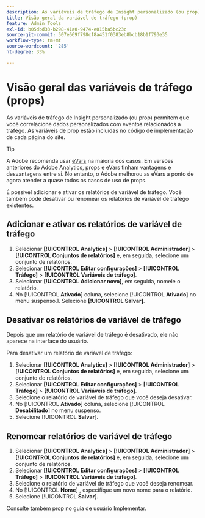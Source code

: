 ```yaml
---
description: As variáveis de tráfego de Insight personalizado (ou prop) permitem que você correlacione dados personalizados com eventos relacionados a tráfego. As variáveis de prop estão incluídas no código de implementação de cada página do site.
title: Visão geral da variável de tráfego (prop)
feature: Admin Tools
exl-id: b05dbd33-b298-41a0-9474-e015ba5bc23c
source-git-commit: 507e669f798cf8a451f0383eb8bcb18b1f793e35
workflow-type: tm+mt
source-wordcount: '285'
ht-degree: 35%

---
```


# Visão geral das variáveis de tráfego (props)

As variáveis de tráfego de Insight personalizado (ou prop) permitem que você correlacione dados personalizados com eventos relacionados a tráfego. As variáveis de prop estão incluídas no código de implementação de cada página do site.

>[!TIP]
>
>A Adobe recomenda usar [eVars](/help/implement/vars/page-vars/evar.md) na maioria dos casos. Em versões anteriores do Adobe Analytics, props e eVars tinham vantagens e desvantagens entre si. No entanto, o Adobe melhorou as eVars a ponto de agora atender a quase todos os casos de uso de props.

É possível adicionar e ativar os relatórios de variável de tráfego. Você também pode desativar ou renomear os relatórios de variável de tráfego existentes.

## Adicionar e ativar os relatórios de variável de tráfego

1. Selecionar **[!UICONTROL Analytics]** > **[!UICONTROL Administrador]** > **[!UICONTROL Conjuntos de relatórios]** e, em seguida, selecione um conjunto de relatórios.
1. Selecionar **[!UICONTROL Editar configurações]** > **[!UICONTROL Tráfego]** > **[!UICONTROL Variáveis de tráfego]**.
1. Selecionar **[!UICONTROL Adicionar novo]**, em seguida, nomeie o relatório.
1. No [!UICONTROL **Ativado**] coluna, selecione [!UICONTROL **Ativado**] no menu suspenso.1. Selecione **[!UICONTROL Salvar]**.

## Desativar os relatórios de variável de tráfego

Depois que um relatório de variável de tráfego é desativado, ele não aparece na interface do usuário.

Para desativar um relatório de variável de tráfego:

1. Selecionar **[!UICONTROL Analytics]** > **[!UICONTROL Administrador]** > **[!UICONTROL Conjuntos de relatórios]** e, em seguida, selecione um conjunto de relatórios.
1. Selecionar **[!UICONTROL Editar configurações]** > **[!UICONTROL Tráfego]** > **[!UICONTROL Variáveis de tráfego]**.
1. Selecione o relatório de variável de tráfego que você deseja desativar.
1. No [!UICONTROL **Ativado**] coluna, selecione [!UICONTROL **Desabilitado**] no menu suspenso.
1. Selecione [!UICONTROL **Salvar**].

## Renomear relatórios de variável de tráfego

1. Selecionar **[!UICONTROL Analytics]** > **[!UICONTROL Administrador]** > **[!UICONTROL Conjuntos de relatórios]** e, em seguida, selecione um conjunto de relatórios.
1. Selecionar **[!UICONTROL Editar configurações]** > **[!UICONTROL Tráfego]** > **[!UICONTROL Variáveis de tráfego]**.
1. Selecione o relatório de variável de tráfego que você deseja renomear.
1. No [!UICONTROL **Nome**] , especifique um novo nome para o relatório.
1. Selecione [!UICONTROL **Salvar**].

Consulte também [prop](/help/implement/vars/page-vars/prop.md) no guia de usuário Implementar.
